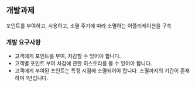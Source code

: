 ## 개발과제

포인트를 부여하고, 사용하고, 소멸 주기에 따라 소멸하는 어플리케이션을 구축

### 개발 요구사항

- 고객에게 포인트를 부여, 차감할 수 있어야 합니다.
- 고객별 포인트 부여 차감에 관한 히스토리를 볼 수 있어야 합니다.
- 고객에게 부여된 포인트는 특정 시점에 소멸되어야 합니다. 소멸까지의 기간이 존재하며 1년입니다.
